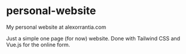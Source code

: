 # personal-website
My personal website at alexorrantia.com

Just a simple one page (for now) website. 
Done with Tailwind CSS and Vue.js for the online form. 
